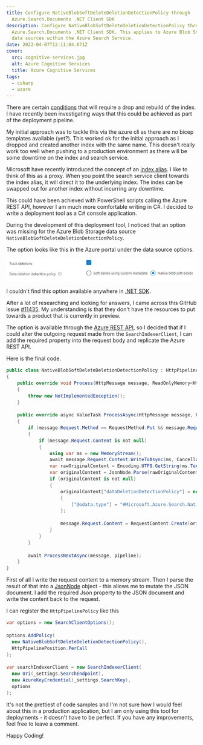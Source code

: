 ```yaml
---
title: Configure NativeBlobSoftDeleteDeletionDetectionPolicy through
  Azure.Search.Documents .NET Client SDK
description: Configure NativeBlobSoftDeleteDeletionDetectionPolicy through
  Azure.Search.Documents .NET Client SDK. This applies to Azure Blob Storage
  data sources within the Azure Search Service.
date: 2022-04-07T12:11:04.671Z
cover:
  src: cognitive-services.jpg
  alt: Azure Cognitive Services
  title: Azure Cognitive Services
tags:
  - csharp
  - azure
---
```

There are certain [conditions](https://docs.microsoft.com/en-us/azure/search/search-howto-reindex#rebuild-conditions) that will require a drop and rebuild of the index. I have recently been investigating ways that this could be achieved as part of the deployment pipeline.

My initial approach was to tackle this via the azure cli as there are no bicep templates available (yet?). This worked ok for the initial approach as I dropped and created another index with the same name. This doesn't really work too well when pushing to a production environment as there will be some downtime on the index and search service.

Microsoft have recently introduced the concept of an [index alias](https://docs.microsoft.com/en-us/azure/search/search-how-to-alias?tabs=rest). I like to think of this as a proxy. When you point the search service client towards the index alias, it will direct it to the underlying index. The index can be swapped out for another index without incurring any downtime.

This could have been achieved with PowerShell scripts calling the Azure REST API, however I am much more comfortable writing in C#. I decided to write a deployment tool as a C# console application.

During the development of this deployment tool, I noticed that an option was missing for the Azure Blob Storage data source `NativeBlobSoftDeleteDeletionDetectionPolicy`.

The option looks like this in the Azure portal under the data source options.

![Azure Search Blob Storage Data Source Track Deletion Options](azure_search_blob_storage_data_source_track_deletion_options.jpg "Azure Search Blob Storage Data Source Track Deletion Options")

I couldn't find this option available anywhere in [.NET SDK](https://github.com/Azure/azure-sdk-for-net).

After a lot of researching and looking for answers, I came across this GitHub issue [\#11435](https://github.com/Azure/azure-sdk-for-net/issues/11435). My understanding is that they don't have the resources to put towards a product that is currently in preview.

The option is available through the [Azure REST API](https://docs.microsoft.com/en-us/azure/search/search-howto-index-changed-deleted-blobs#how-to-configure-deletion-detection-using-native-soft-delete), so I decided that if I could alter the outgoing request made from the `SearchIndexerClient`, I can add the required property into the request body and replicate the Azure REST API.

Here is the final code.

```csharp
public class NativeBlobSoftDeleteDeletionDetectionPolicy : HttpPipelinePolicy
{
    public override void Process(HttpMessage message, ReadOnlyMemory<HttpPipelinePolicy> pipeline)
    {
        throw new NotImplementedException();
    }

    public override async ValueTask ProcessAsync(HttpMessage message, ReadOnlyMemory<HttpPipelinePolicy> pipeline)
    {
        if (message.Request.Method == RequestMethod.Put && message.Request.Uri.Path.Contains("datasources"))
        {
            if (message.Request.Content is not null)
            {
                using var ms = new MemoryStream();
                await message.Request.Content.WriteToAsync(ms, CancellationToken.None);
                var rawOriginalContent = Encoding.UTF8.GetString(ms.ToArray());
                var originalContent = JsonNode.Parse(rawOriginalContent);
                if (originalContent is not null)
                {
                    originalContent["dataDeletionDetectionPolicy"] = new JsonObject
                    {
                        ["@odata.type"] = "#Microsoft.Azure.Search.NativeBlobSoftDeleteDeletionDetectionPolicy"
                    };

                    message.Request.Content = RequestContent.Create(originalContent.ToJsonString());
                }
            }
        }

        await ProcessNextAsync(message, pipeline);
    }
}
```

First of all I write the request content to a memory stream. Then I parse the result of that into a [JsonNode](https://docs.microsoft.com/en-us/dotnet/api/system.text.json.nodes.jsonnode?view=net-6.0) object - this allows me to mutate the JSON document. I add the required Json property to the JSON document and write the content back to the request. 

I can register the `HttpPipelinePolicy` like this

```csharp
var options = new SearchClientOptions();

options.AddPolicy(
  new NativeBlobSoftDeleteDeletionDetectionPolicy(), 
  HttpPipelinePosition.PerCall
);

var searchIndexerClient = new SearchIndexerClient(
  new Uri(_settings.SearchEndpoint), 
  new AzureKeyCredential(_settings.SearchKey),
  options
);
```

It's not the prettiest of code samples and I'm not sure how I would feel about this in a production application, but I am only using this tool for deployments - it doesn't have to be perfect. 
If you have any improvements, feel free to leave a comment.

Happy Coding!
